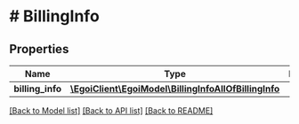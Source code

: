 # # BillingInfo

## Properties

Name | Type | Description | Notes
------------ | ------------- | ------------- | -------------
**billing_info** | [**\EgoiClient\EgoiModel\BillingInfoAllOfBillingInfo**](BillingInfoAllOfBillingInfo.md) |  | [optional]

[[Back to Model list]](../../README.md#models) [[Back to API list]](../../README.md#endpoints) [[Back to README]](../../README.md)
